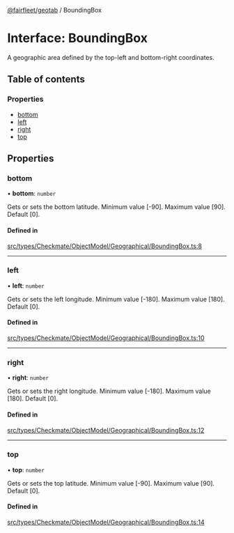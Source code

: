 [@fairfleet/geotab](../README.md) / BoundingBox

# Interface: BoundingBox

A geographic area defined by the top-left and bottom-right coordinates.

## Table of contents

### Properties

- [bottom](BoundingBox.md#bottom)
- [left](BoundingBox.md#left)
- [right](BoundingBox.md#right)
- [top](BoundingBox.md#top)

## Properties

### bottom

• **bottom**: `number`

Gets or sets the bottom latitude. Minimum value [-90]. Maximum value [90]. Default [0].

#### Defined in

[src/types/Checkmate/ObjectModel/Geographical/BoundingBox.ts:8](https://github.com/fairfleet/geotab/blob/b682f10/src/types/Checkmate/ObjectModel/Geographical/BoundingBox.ts#L8)

___

### left

• **left**: `number`

Gets or sets the left longitude. Minimum value [-180]. Maximum value [180]. Default [0].

#### Defined in

[src/types/Checkmate/ObjectModel/Geographical/BoundingBox.ts:10](https://github.com/fairfleet/geotab/blob/b682f10/src/types/Checkmate/ObjectModel/Geographical/BoundingBox.ts#L10)

___

### right

• **right**: `number`

Gets or sets the right longitude. Minimum value [-180]. Maximum value [180]. Default [0].

#### Defined in

[src/types/Checkmate/ObjectModel/Geographical/BoundingBox.ts:12](https://github.com/fairfleet/geotab/blob/b682f10/src/types/Checkmate/ObjectModel/Geographical/BoundingBox.ts#L12)

___

### top

• **top**: `number`

Gets or sets the top latitude. Minimum value [-90]. Maximum value [90]. Default [0].

#### Defined in

[src/types/Checkmate/ObjectModel/Geographical/BoundingBox.ts:14](https://github.com/fairfleet/geotab/blob/b682f10/src/types/Checkmate/ObjectModel/Geographical/BoundingBox.ts#L14)
